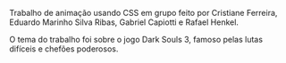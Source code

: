 Trabalho de animação usando CSS em grupo feito por Cristiane Ferreira, Eduardo Marinho Silva Ribas, Gabriel
Capiotti e Rafael Henkel.

O tema do trabalho foi sobre o jogo Dark Souls 3, famoso pelas lutas difíceis e chefões poderosos.
